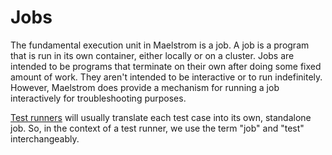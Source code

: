# Jobs

The fundamental execution unit in Maelstrom is a job. A job is a program that
is run in its own container, either locally or on a cluster. Jobs are intended
to be programs that terminate on their own after doing some fixed amount of work.
They aren't intended to be interactive or to run indefinitely. However, Maelstrom
does provide a mechanism for running a job interactively for troubleshooting
purposes.

[Test runners](programs.md#test-runners) will usually translate each test case
into its own, standalone job. So, in the context of a test runner, we use the
term "job" and "test" interchangeably.

